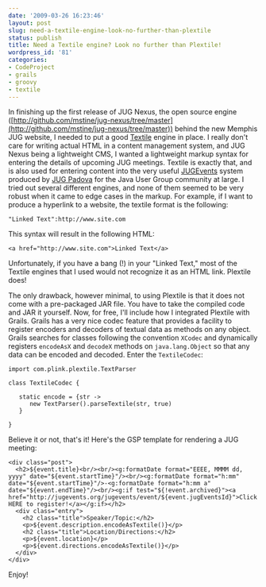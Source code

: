 ```yaml
---
date: '2009-03-26 16:23:46'
layout: post
slug: need-a-textile-engine-look-no-further-than-plextile
status: publish
title: Need a Textile engine? Look no further than Plextile!
wordpress_id: '81'
categories:
- CodeProject
- grails
- groovy
- textile
---
```


In finishing up the first release of JUG Nexus, the open source engine ([http://github.com/mstine/jug-nexus/tree/master](http://github.com/mstine/jug-nexus/tree/master)) behind the new Memphis JUG website, I needed to put a good [Textile](http://www.textism.com/tools/textile/) engine in place. I really don't care for writing actual HTML in a content management system, and JUG Nexus being a lightweight CMS, I wanted a lightweight markup syntax for entering the details of upcoming JUG meetings. Textile is exactly that, and is also used for entering content into the very useful [JUGEvents](http://jugevents.org) system produced by [JUG Padova](http://www.jugpadova.it/) for the Java User Group community at large. I tried out several different engines, and none of them seemed to be very robust when it came to edge cases in the markup. For example, if I want to produce a hyperlink to a website, the textile format is the following:

`
"Linked Text":http://www.site.com
`

This syntax will result in the following HTML:


    
    
    <a href="http://www.site.com">Linked Text</a>
    



Unfortunately, if you have a bang (!) in your "Linked Text," most of the Textile engines that I used would not recognize it as an HTML link. Plextile does!

The only drawback, however minimal, to using Plextile is that it does not come with a pre-packaged JAR file. You have to take the compiled code and JAR it yourself. Now, for free, I'll include how I integrated Plextile with Grails. Grails has a very nice codec feature that provides a facility to register encoders and decoders of textual data as methods on any object. Grails searches for classes following the convention `XCodec` and dynamically registers `encodeAsX` and `decodeX` methods on `java.lang.Object` so that any data can be encoded and decoded. Enter the `TextileCodec`:


    
    
    import com.plink.plextile.TextParser
    
    class TextileCodec {
    
       static encode = {str ->
          new TextParser().parseTextile(str, true)
       }
    
    }
    



Believe it or not, that's it! Here's the GSP template for rendering a JUG meeting:


    
    
    <div class="post">
      <h2>${event.title}<br/><br/><g:formatDate format="EEEE, MMMM dd, yyyy" date="${event.startTime}"/><br/><g:formatDate format="h:mm" date="${event.startTime}"/>-<g:formatDate format="h:mm a" date="${event.endTime}"/><br/><g:if test="${!event.archived}"><a href="http://jugevents.org/jugevents/event/${event.jugEventsId}">Click HERE to register!</a></g:if></h2>
      <div class="entry">
        <h2 class="title">Speaker/Topic:</h2>
        <p>${event.description.encodeAsTextile()}</p>
        <h2 class="title">Location/Directions:</h2>
        <p>${event.location}</p>
        <p>${event.directions.encodeAsTextile()}</p>
      </div>
    </div>
    



Enjoy!
